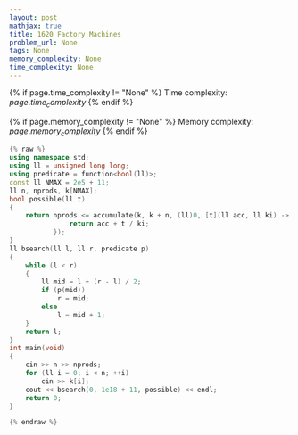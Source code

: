 ```yaml
---
layout: post
mathjax: true
title: 1620 Factory Machines
problem_url: None
tags: None
memory_complexity: None
time_complexity: None
---
```




{% if page.time_complexity != "None" %}
Time complexity: ${{ page.time_complexity }}$
{% endif %}

{% if page.memory_complexity != "None" %}
Memory complexity: ${{ page.memory_complexity }}$
{% endif %}

```cpp
{% raw %}
using namespace std;
using ll = unsigned long long;
using predicate = function<bool(ll)>;
const ll NMAX = 2e5 + 11;
ll n, nprods, k[NMAX];
bool possible(ll t)
{
    return nprods <= accumulate(k, k + n, (ll)0, [t](ll acc, ll ki) -> ll {
               return acc + t / ki;
           });
}
ll bsearch(ll l, ll r, predicate p)
{
    while (l < r)
    {
        ll mid = l + (r - l) / 2;
        if (p(mid))
            r = mid;
        else
            l = mid + 1;
    }
    return l;
}
int main(void)
{
    cin >> n >> nprods;
    for (ll i = 0; i < n; ++i)
        cin >> k[i];
    cout << bsearch(0, 1e18 + 11, possible) << endl;
    return 0;
}

{% endraw %}
```